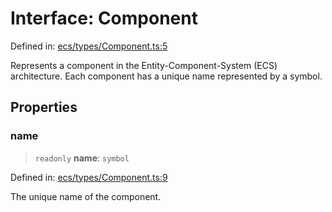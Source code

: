 # Interface: Component

Defined in: [ecs/types/Component.ts:5](https://github.com/Forge-Game-Engine/Forge/blob/80c88dbc1226e2ea185d187b85121eb9c3da7ead/src/ecs/types/Component.ts#L5)

Represents a component in the Entity-Component-System (ECS) architecture.
Each component has a unique name represented by a symbol.

## Properties

### name

> `readonly` **name**: `symbol`

Defined in: [ecs/types/Component.ts:9](https://github.com/Forge-Game-Engine/Forge/blob/80c88dbc1226e2ea185d187b85121eb9c3da7ead/src/ecs/types/Component.ts#L9)

The unique name of the component.
